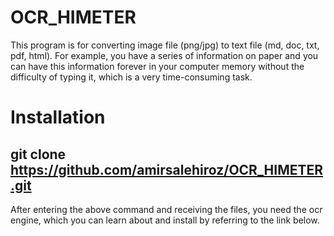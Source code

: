 # OCR_HIMETER
This program is for converting image file (png/jpg) to text file (md, doc, txt, pdf, html).
For example, you have a series of information on paper and you can have this information forever in your computer memory without the difficulty of typing it, which is a very time-consuming task.

# Installation 
## git clone https://github.com/amirsalehiroz/OCR_HIMETER.git
After entering the above command and receiving the files, you need the ocr engine, which you can learn about and install by referring to the link below.
